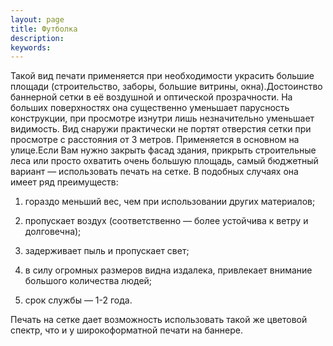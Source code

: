 ```yaml
---
layout: page
title: Футболка
description:
keywords:
---
```



Такой вид печати применяется при необходимости украсить большие площади (строительство, заборы, большие витрины, окна).Достоинство баннерной сетки в её воздушной и оптической прозрачности. На больших поверхностях она существенно уменьшает парусность конструкции, при просмотре изнутри лишь незначительно уменьшает видимость. Вид снаружи практически не портят отверстия сетки при просмотре с расстояния от 3 метров. Применяется в основном на улице.Если Вам нужно закрыть фасад здания, прикрыть строительные леса или просто охватить очень большую площадь, самый бюджетный вариант — использовать печать на сетке. В подобных случаях она имеет ряд преимуществ:

1. гораздо меньший вес, чем при использовании других материалов;

2. пропускает воздух (соответственно — более устойчива к ветру и долговечна);

3. задерживает пыль и пропускает свет;

4. в силу огромных размеров видна издалека, привлекает внимание большого количества людей;

5. срок службы — 1-2 года.

Печать на сетке дает возможность использовать такой же цветовой спектр, что и у широкоформатной печати на баннере.